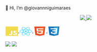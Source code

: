    👋 Hi, I’m @giovannniguimaraes

<div align="center">
  <a href="https://github.com/giovannniguimaraes">
  <img height="140em" src="https://github-readme-stats.vercel.app/api?username=giovannniguimaraes&show_icons=true&theme=dracula&include_all_commits=true&count_private=true"/>
  <img height="140em" src="https://github-readme-stats.vercel.app/api/top-langs/?username=giovannniguimaraes&layout=compact&langs_count=7&theme=dracula"/>
</div>

<div style="display: inline_block"><br>
  <img align="center" alt="Gio-Js" height="30" width="40" src="https://raw.githubusercontent.com/devicons/devicon/master/icons/javascript/javascript-plain.svg">
  <img align="center" alt="Gio-React" height="30" width="40" src="https://raw.githubusercontent.com/devicons/devicon/master/icons/react/react-original.svg">
  <img align="center" alt="Gio-HTML" height="30" width="40" src="https://raw.githubusercontent.com/devicons/devicon/master/icons/html5/html5-original.svg">
  <img align="center" alt="Gio-CSS" height="30" width="40" src="https://raw.githubusercontent.com/devicons/devicon/master/icons/css3/css3-original.svg"/>
 </div>

  <div align='left'><br>
     <a href="https://www.linkedin.com/in/giovanni-guimar%C3%A3es-04385822b/" target="_blank"><img src="https://img.shields.io/badge/LinkedIn-0077B5?style=for-the-badge&logo=linkedin&logoColor=white" target="_blank"></a>
     <a href="0x1f21b3b2269c0b2a9307f16bc27bcf9a637fc4ea" target="_blank"><img src="https://img.shields.io/badge/Microsoft_Outlook-0078D4?style=for-the-badge&logo=microsoft-outlook&logoColor=white" target="_blank"></a>
    
  </div>
